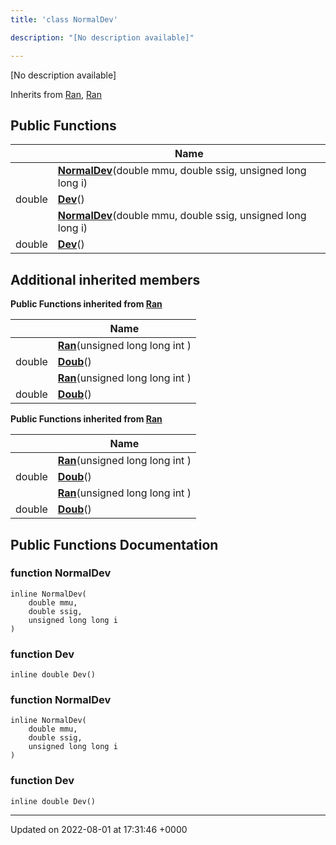 ```yaml
---
title: 'class NormalDev'

description: "[No description available]"

---
```









[No description available]

Inherits from [Ran](/documentation/code/gambit_sphinxclasses/classran/), [Ran](/documentation/code/gambit_sphinxclasses/classran/)

## Public Functions

|                | Name           |
| -------------- | -------------- |
| | **[NormalDev](/documentation/code/gambit_sphinxclasses/classnormaldev/#function-normaldev)**(double mmu, double ssig, unsigned long long i) |
| double | **[Dev](/documentation/code/gambit_sphinxclasses/classnormaldev/#function-dev)**() |
| | **[NormalDev](/documentation/code/gambit_sphinxclasses/classnormaldev/#function-normaldev)**(double mmu, double ssig, unsigned long long i) |
| double | **[Dev](/documentation/code/gambit_sphinxclasses/classnormaldev/#function-dev)**() |

## Additional inherited members

**Public Functions inherited from [Ran](/documentation/code/gambit_sphinxclasses/classran/)**

|                | Name           |
| -------------- | -------------- |
| | **[Ran](/documentation/code/gambit_sphinxclasses/classran/#function-ran)**(unsigned long long int ) |
| double | **[Doub](/documentation/code/gambit_sphinxclasses/classran/#function-doub)**() |
| | **[Ran](/documentation/code/gambit_sphinxclasses/classran/#function-ran)**(unsigned long long int ) |
| double | **[Doub](/documentation/code/gambit_sphinxclasses/classran/#function-doub)**() |

**Public Functions inherited from [Ran](/documentation/code/gambit_sphinxclasses/classran/)**

|                | Name           |
| -------------- | -------------- |
| | **[Ran](/documentation/code/gambit_sphinxclasses/classran/#function-ran)**(unsigned long long int ) |
| double | **[Doub](/documentation/code/gambit_sphinxclasses/classran/#function-doub)**() |
| | **[Ran](/documentation/code/gambit_sphinxclasses/classran/#function-ran)**(unsigned long long int ) |
| double | **[Doub](/documentation/code/gambit_sphinxclasses/classran/#function-doub)**() |


## Public Functions Documentation

### function NormalDev

```
inline NormalDev(
    double mmu,
    double ssig,
    unsigned long long i
)
```


### function Dev

```
inline double Dev()
```


### function NormalDev

```
inline NormalDev(
    double mmu,
    double ssig,
    unsigned long long i
)
```


### function Dev

```
inline double Dev()
```


-------------------------------

Updated on 2022-08-01 at 17:31:46 +0000